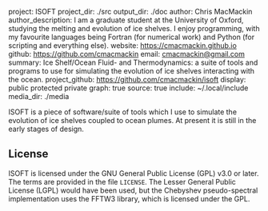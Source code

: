 project: ISOFT
project_dir: ./src
output_dir: ./doc
author: Chris MacMackin
author_description: I am a graduate student at the University of Oxford, studying the melting and evolution of ice shelves. I enjoy programming, with my favourite languages being Fortran (for numerical work) and Python (for scripting and everything else).
website: https://cmacmackin.github.io
github: https://github.com/cmacmackin
email: cmacmackin@gmail.com
summary: Ice Shelf/Ocean Fluid- and Thermodynamics: a suite of tools and
         programs to use for simulating the evolution of ice shelves
		 interacting with the ocean.
project_github: https://github.com/cmacmackin/isoft
display: public
         protected
         private
graph: true
source: true
include: ~/.local/include
media_dir: ./media

ISOFT is a piece of software/suite of tools which I use to simulate the
evolution of ice shelves coupled to ocean plumes. At present it is still
in the early stages of design.

## License
ISOFT is licensed under the GNU General Public License (GPL) v3.0 or
later. The terms are provided in the file `LICENSE`. The Lesser General
Public License (LGPL) would have been used, but the Chebyshev pseudo-spectral
implementation uses the FFTW3 library, which is licensed under the GPL.
